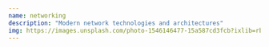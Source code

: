 ```yaml
---
name: networking
description: "Modern network technologies and architectures"
img: https://images.unsplash.com/photo-1546146477-15a587cd3fcb?ixlib=rb-1.2.1&ixid=MnwxMjA3fDB8MHxwaG90by1wYWdlfHx8fGVufDB8fHx8&auto=format&fit=crop&w=1482&q=80
---
```



